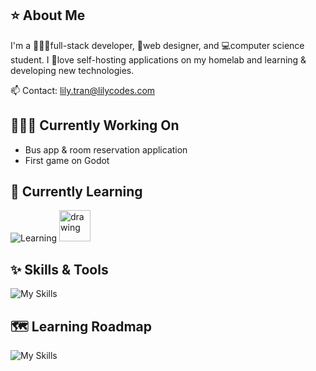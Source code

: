 ## ⭐ About Me
I'm a 👩🏻‍💻full-stack developer, 🎨web designer, and 💻computer science student. I 💖love self-hosting applications on my homelab and learning & developing new technologies.

📫 Contact: lily.tran@lilycodes.com
## 👩🏻‍💻 Currently Working On
- Bus app & room reservation application
- First game on Godot
## 🌱 Currently Learning
![Learning](https://go-skill-icons.vercel.app/api/icons?i=react,godot&theme=light) <img src="https://static.wikia.nocookie.net/logopedia/images/3/30/Aseprite_Logo.png/revision/latest?cb=20240909223208" alt="drawing" height="50"/>
## ✨ Skills & Tools
![My Skills](https://go-skill-icons.vercel.app/api/icons?i=python,java,cpp,nodejs,sqlserver,oracle,django,flask,html,css,js,pygame,git,github,docker,cloudflare,figma,linux&perline=10)
## 🗺️ Learning Roadmap
![My Skills](https://go-skill-icons.vercel.app/api/icons?i=vue,wordpress)
